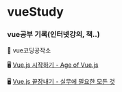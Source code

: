 # vueStudy
<h3>vue공부 기록(인터넷강의, 책..)</h3>


   📔 vue코딩공작소
    
   🖥 <a href="https://www.inflearn.com/course/Age-of-Vuejs" target="_blank">Vue.js 시작하기 - Age of Vue.js</a>
    
   🖥 <a href="https://www.inflearn.com/course/vue-js-%EB%81%9D%EB%82%B4%EA%B8%B0-%EC%BA%A1%ED%8B%B4%ED%8C%90%EA%B5%90" target="_blank">Vue.js 끝장내기 - 실무에 필요한 모든 것</a>
    
